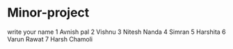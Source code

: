 # Minor-project

write your name
1 Avnish pal
2 Vishnu
3 Nitesh Nanda 
4 Simran
5 Harshita
6 Varun Rawat
7 Harsh Chamoli

